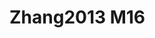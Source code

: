 <a name="material" />

# Zhang2013 M16
<script type="application/ld+json">
  {
    "@context": "https://schema.org/",
    "@type": "ChemicalSubstance",
    "http://purl.org/dc/terms/conformsTo":
      {
        "@type": "CreativeWork",
        "@id": "https://bioschemas.org/profiles/ChemicalSubstance/0.4-RELEASE/"
      },
    "@id": "https://egonw.github.io/nanowiki/nanowiki321.html#material",
    "name": "Zhang2013 M16",
    "sameAs: "http://127.0.0.1/mediawiki/index.php/Special:URIResolver/Zhang2013_M16"
  }
</script>

